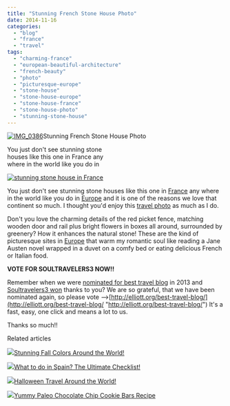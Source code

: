 ```yaml
---
title: "Stunning French Stone House Photo"
date: 2014-11-16
categories: 
  - "blog"
  - "france"
  - "travel"
tags: 
  - "charming-france"
  - "european-beautiful-architecture"
  - "french-beauty"
  - "photo"
  - "picturesque-europe"
  - "stone-house"
  - "stone-house-europe"
  - "stone-house-france"
  - "stone-house-photo"
  - "stunning-stone-house"
---
```


[![IMG_0386](https://pub-ac94b3f306b24c0dba4238943c97f2e1.r2.dev/6a00e5502a9507883301b7c707ae45970b.jpg "IMG_0386")](https://pub-ac94b3f306b24c0dba4238943c97f2e1.r2.dev/6a00e5502a9507883301b7c707ae45970b.jpg)Stunning French Stone House Photo  
  
You just don't see stunning stone  
houses like this one in France any  
where in the world like you do in

<!--more-->  
[![stunning stone house in France](https://pub-ac94b3f306b24c0dba4238943c97f2e1.r2.dev/6a00e5502a9507883301bb07acf3bb970d.png "stunning stone house in France")](https://pub-ac94b3f306b24c0dba4238943c97f2e1.r2.dev/6a00e5502a9507883301bb07acf3bb970d.png)  
  
You just don't see stunning stone houses like this one in [France](http://soultravelers3new.local/france/ "travel france tips") any where in the world like you do in [Europe](http://soultravelers3new.local/2010/05/camping-europe-in-a-motorhome-rv-5-best-sites-roadtrip-europe-family-travel-budget-best-price.html "camping Europe, best sites") and it is one of the reasons we love that continent so much. I thought you'd enjoy this [travel photo](http://soultravelers3new.local/2012/12/the-ultimate-travel-photo.html "travel photo") as much as I do.  
  
Don't you love the charming details of the red picket fence, matching wooden door and rail plus bright flowers in boxes all around, surrounded by greenery? How it enhances the natural stone! These are the kind of picturesque sites in [Europe](http://soultravelers3new.local/2012/09/europe-road-trip-a-drive-through-france-provence-to-dordogne-via-photos-family-travel.html "road trip Europe") that warm my romantic soul like reading a Jane Austen novel wrapped in a duvet on a comfy bed or eating delicious French or Italian food.  
  
**VOTE FOR SOULTRAVELERS3 NOW!!**  
  
Remember when we were [nominated for best travel blog](http://soultravelers3new.local/2012/11/yea-soultravelers3-nominated-for-favorite-travel-blogger.html "soultravelers3 best travel blog") in 2013 and [Soultravelers3 won](http://soultravelers3new.local/2013/01/top-travel-bloggers-of-2013-soultravelers3-wins-.html "soultravelers3 won best travel blog") thanks to you? We are so grateful, that we have been nominated again, so please vote -->[http://elliott.org/best-travel-blog/](http://elliott.org/best-travel-blog/ "http://elliott.org/best-travel-blog/") It's a fast, easy, one click and means a lot to us.  
  
Thanks so much!!  
  

Related articles

[![](http://i.zemanta.com/305797472_80_80.jpg)](http://soultravelers3new.local/2014/10/stunning-fall-colors-around-the-world.html)[Stunning Fall Colors Around the World!](http://soultravelers3new.local/2014/10/stunning-fall-colors-around-the-world.html)

[![](http://i.zemanta.com/304826659_80_80.jpg)](http://soultravelers3new.local/2014/10/what-to-do-in-spain-the-ultimate-checklist.html)[What to do in Spain? The Ultimate Checklist!](http://soultravelers3new.local/2014/10/what-to-do-in-spain-the-ultimate-checklist.html)

[![](http://i.zemanta.com/306649652_80_80.jpg)](http://soultravelers3new.local/2014/10/halloween-travel-around-the-world.html)[Halloween Travel Around the World!](http://soultravelers3new.local/2014/10/halloween-travel-around-the-world.html)

[![](http://i.zemanta.com/307742929_80_80.jpg)](http://soultravelers3new.local/2014/11/-yummy-paleo-chocolate-chip-cookie-bars-recipe.html)[Yummy Paleo Chocolate Chip Cookie Bars Recipe](http://soultravelers3new.local/2014/11/-yummy-paleo-chocolate-chip-cookie-bars-recipe.html)
